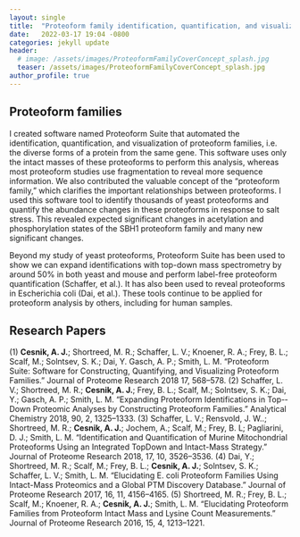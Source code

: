```yaml
---
layout: single
title:  "Proteoform family identification, quantification, and visualization"
date:   2022-03-17 19:04 -0800
categories: jekyll update
header:
  # image: /assets/images/ProteoformFamilyCoverConcept_splash.jpg
  teaser: /assets/images/ProteoformFamilyCoverConcept_splash.jpg
author_profile: true
---
```


## Proteoform families
I created software named Proteoform Suite that automated the identification, quantification, and visualization of proteoform families, i.e. the diverse forms of a protein from the same gene. This software uses only the intact masses of these proteoforms to perform this analysis, whereas most proteoform studies use fragmentation to reveal more sequence information. We also contributed the valuable concept of the “proteoform family,” which clarifies the important relationships between proteoforms. I used this software tool to identify thousands of yeast proteoforms and quantify the abundance changes in these proteoforms in response to salt stress. This revealed expected significant changes in acetylation and phosphorylation states of the SBH1 proteoform family and many new significant changes.

Beyond my study of yeast proteoforms, Proteoform Suite has been used to show we can expand identifications with top-down mass spectrometry by around 50% in both yeast and mouse and perform label-free proteoform quantification (Schaffer, et al.). It has also been used to reveal proteoforms in Escherichia coli (Dai, et al.). These tools continue to be applied for proteoform analysis by others, including for human samples.

## Research Papers
(1) **Cesnik, A. J.**; Shortreed, M. R.; Schaffer, L. V.; Knoener, R. A.; Frey, B. L.; Scalf, M.; Solntsev, S. K.; Dai, Y. Gasch, A. P.; Smith, L. M. “Proteoform Suite: Software for Constructing, Quantifying, and Visualizing Proteoform Families.” Journal of Proteome Research 2018 17, 568–578.
(2) Schaffer, L. V.; Shortreed, M. R.; **Cesnik, A. J.**; Frey, B. L.; Scalf, M.; Solntsev, S. K.; Dai, Y.; Gasch, A. P.; Smith, L. M. “Expanding Proteoform Identifications in Top-­Down Proteomic Analyses by Constructing Proteoform Families.” Analytical Chemistry 2018, 90, 2, 1325–1333.
(3) Schaffer, L. V.; Rensvold, J. W..; Shortreed, M. R.; **Cesnik, A. J.**; Jochem, A.; Scalf, M.; Frey, B. L; Pagliarini, D. J.; Smith, L. M. “Identification and Quantification of Murine Mitochondrial Proteoforms Using an Integrated Top­Down and Intact­-Mass Strategy.” Journal of Proteome Research 2018, 17, 10, 3526–3536.
(4) Dai, Y.; Shortreed, M. R.; Scalf, M.; Frey, B. L.; **Cesnik, A. J.**; Solntsev, S. K.; Schaffer, L. V.; Smith, L. M. “Elucidating E. coli Proteoform Families Using Intact­-Mass Proteomics and a Global PTM Discovery Database.” Journal of Proteome Research 2017, 16, 11, 4156–4165.
(5) Shortreed, M. R.; Frey, B. L.; Scalf, M.; Knoener, R. A.; **Cesnik, A. J.**; Smith, L. M. “Elucidating Proteoform Families from Proteoform Intact Mass and Lysine Count Measurements.” Journal of Proteome Research 2016, 15, 4, 1213–1221.


